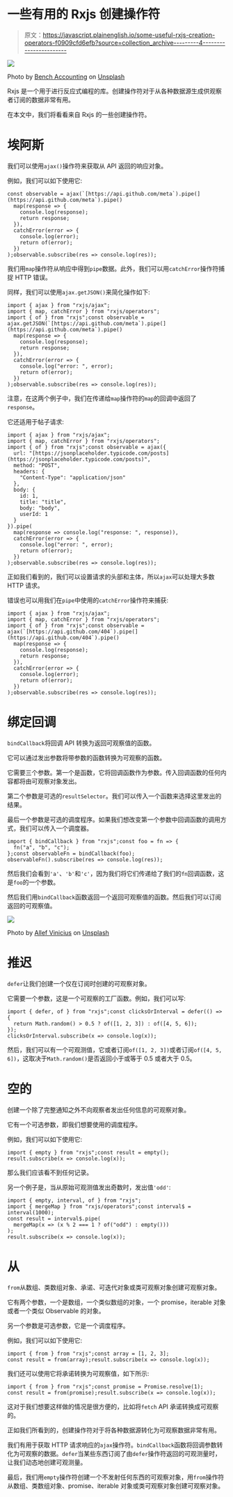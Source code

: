 # 一些有用的 Rxjs 创建操作符

> 原文：<https://javascript.plainenglish.io/some-useful-rxjs-creation-operators-f0909cfd6efb?source=collection_archive---------4----------------------->

![](img/1f4a2b3be274e51cb2d5cd96d0ff2b81.png)

Photo by [Bench Accounting](https://unsplash.com/@benchaccounting?utm_source=medium&utm_medium=referral) on [Unsplash](https://unsplash.com?utm_source=medium&utm_medium=referral)

Rxjs 是一个用于进行反应式编程的库。创建操作符对于从各种数据源生成供观察者订阅的数据非常有用。

在本文中，我们将看看来自 Rxjs 的一些创建操作符。

# 埃阿斯

我们可以使用`ajax()`操作符来获取从 API 返回的响应对象。

例如，我们可以如下使用它:

```
const observable = ajax(`[https://api.github.com/meta`).pipe(](https://api.github.com/meta`).pipe()
  map(response => {
    console.log(response);
    return response;
  }),
  catchError(error => {
    console.log(error);
    return of(error);
  })
);observable.subscribe(res => console.log(res));
```

我们用`map`操作符从响应中得到`pipe`数据。此外，我们可以用`catchError`操作符捕捉 HTTP 错误。

同样，我们可以使用`ajax.getJSON()`来简化操作如下:

```
import { ajax } from "rxjs/ajax";
import { map, catchError } from "rxjs/operators";
import { of } from "rxjs";const observable = ajax.getJSON(`[https://api.github.com/meta`).pipe(](https://api.github.com/meta`).pipe()
  map(response => {
    console.log(response);
    return response;
  }),
  catchError(error => {
    console.log("error: ", error);
    return of(error);
  })
);observable.subscribe(res => console.log(res));
```

注意，在这两个例子中，我们在传递给`map`操作符的`map`的回调中返回了`response`。

它还适用于帖子请求:

```
import { ajax } from "rxjs/ajax";
import { map, catchError } from "rxjs/operators";
import { of } from "rxjs";const observable = ajax({
  url: "[https://jsonplaceholder.typicode.com/posts](https://jsonplaceholder.typicode.com/posts)",
  method: "POST",
  headers: {
    "Content-Type": "application/json"
  },
  body: {
    id: 1,
    title: "title",
    body: "body",
    userId: 1
  }
}).pipe(
  map(response => console.log("response: ", response)),
  catchError(error => {
    console.log("error: ", error);
    return of(error);
  })
);observable.subscribe(res => console.log(res));
```

正如我们看到的，我们可以设置请求的头部和主体，所以`ajax`可以处理大多数 HTTP 请求。

错误也可以用我们在`pipe`中使用的`catchError`操作符来捕获:

```
import { ajax } from "rxjs/ajax";
import { map, catchError } from "rxjs/operators";
import { of } from "rxjs";const observable = ajax(`[https://api.github.com/404`).pipe(](https://api.github.com/404`).pipe()
  map(response => {
    console.log(response);
    return response;
  }),
  catchError(error => {
    console.log(error);
    return of(error);
  })
);observable.subscribe(res => console.log(res));
```

# 绑定回调

`bindCallback`将回调 API 转换为返回可观察值的函数。

它可以通过发出参数将带参数的函数转换为可观察的函数。

它需要三个参数。第一个是函数，它将回调函数作为参数。传入回调函数的任何内容都将由可观察对象发出。

第二个参数是可选的`resultSelector`。我们可以传入一个函数来选择这里发出的结果。

最后一个参数是可选的调度程序。如果我们想改变第一个参数中回调函数的调用方式，我们可以传入一个调度器。

```
import { bindCallback } from "rxjs";const foo = fn => {
  fn("a", "b", "c");
};const observableFn = bindCallback(foo);
observableFn().subscribe(res => console.log(res));
```

然后我们会看到`'a'`、`'b'`和`'c'`，因为我们将它们传递给了我们的`fn`回调函数，这是`foo`的一个参数。

然后我们用`bindCallback`函数返回一个返回可观察值的函数。然后我们可以订阅返回的可观察值。

![](img/b8c8839c31e631fb4d8d886f0c834c79.png)

Photo by [Allef Vinicius](https://unsplash.com/@seteales?utm_source=medium&utm_medium=referral) on [Unsplash](https://unsplash.com?utm_source=medium&utm_medium=referral)

# 推迟

`defer`让我们创建一个仅在订阅时创建的可观察对象。

它需要一个参数，这是一个可观察的工厂函数。例如，我们可以写:

```
import { defer, of } from "rxjs";const clicksOrInterval = defer(() => {
  return Math.random() > 0.5 ? of([1, 2, 3]) : of([4, 5, 6]);
});
clicksOrInterval.subscribe(x => console.log(x));
```

然后，我们可以有一个可观测值，它或者订阅`of([1, 2, 3])`或者订阅`of([4, 5, 6])`，这取决于`Math.random()`是否返回小于或等于 0.5 或者大于 0.5。

# 空的

创建一个除了完整通知之外不向观察者发出任何信息的可观察对象。

它有一个可选参数，即我们想要使用的调度程序。

例如，我们可以如下使用它:

```
import { empty } from "rxjs";const result = empty();
result.subscribe(x => console.log(x));
```

那么我们应该看不到任何记录。

另一个例子是，当从原始可观测值发出奇数时，发出值`'odd'`:

```
import { empty, interval, of } from "rxjs";
import { mergeMap } from "rxjs/operators";const interval$ = interval(1000);
const result = interval$.pipe(
  mergeMap(x => (x % 2 === 1 ? of("odd") : empty()))
);
result.subscribe(x => console.log(x));
```

# 从

`from`从数组、类数组对象、承诺、可迭代对象或类可观察对象创建可观察对象。

它有两个参数，一个是数组，一个类似数组的对象，一个 promise，iterable 对象或者一个类似 Observable 的对象。

另一个参数是可选参数，它是一个调度程序。

例如，我们可以如下使用它:

```
import { from } from "rxjs";const array = [1, 2, 3];
const result = from(array);result.subscribe(x => console.log(x));
```

我们还可以使用它将承诺转换为可观察值，如下所示:

```
import { from } from "rxjs";const promise = Promise.resolve(1);
const result = from(promise);result.subscribe(x => console.log(x));
```

这对于我们想要这样做的情况是很方便的，比如将`fetch` API 承诺转换成可观察的。

正如我们所看到的，创建操作符对于将各种数据源转化为可观察数据非常有用。

我们有用于获取 HTTP 请求响应的`ajax`操作符。`bindCallback`函数将回调参数转化为可观察的数据。`defer`当某些东西订阅了由`defer`操作符返回的可观测量时，让我们动态地创建可观测量。

最后，我们用`empty`操作符创建一个不发射任何东西的可观察对象，用`from`操作符从数组、类数组对象、promise、iterable 对象或类可观察对象创建可观察对象。